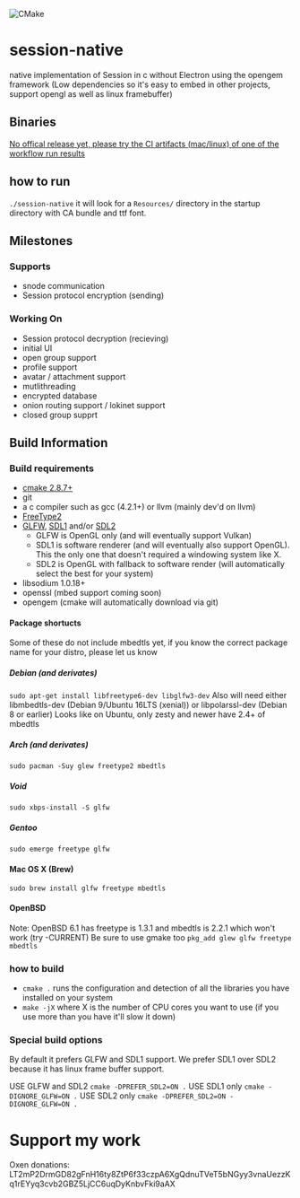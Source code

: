 ![CMake](https://github.com/odilitime/session-native/workflows/CMake/badge.svg)
# session-native
native implementation of Session in c without Electron using the opengem framework (Low dependencies so it's easy to embed in other projects, support opengl as well as linux framebuffer)

## Binaries
[No offical release yet, please try the CI artifacts (mac/linux) of one of the workflow run results](https://github.com/odilitime/session-native/actions?query=workflow%3ACMake)

## how to run

`./session-native`
it will look for a `Resources/` directory in the startup directory with CA bundle and ttf font.

## Milestones

### Supports

- snode communication
- Session protocol encryption (sending)

### Working On
- Session protocol decryption (recieving)
- initial UI
- open group support
- profile support
- avatar / attachment support
- mutlithreading
- encrypted database
- onion routing support / lokinet support
- closed group supprt

## Build Information

### Build requirements

- [cmake 2.8.7+](https://cmake.org/)
- git
- a c compiler such as gcc (4.2.1+) or llvm (mainly dev'd on llvm)
- [FreeType2](https://www.freetype.org/)
- [GLFW](https://www.glfw.org/), [SDL1](https://www.libsdl.org/download-1.2.php) and/or [SDL2](https://www.libsdl.org/download-2.0.php)
   - GLFW is OpenGL only (and will eventually support Vulkan)
   - SDL1 is software renderer (and will eventually also support OpenGL). This the only one that doesn't required a windowing system like X.
   - SDL2 is OpenGL with fallback to software render (will automatically select the best for your system)
- libsodium 1.0.18+
- openssl (mbed support coming soon)
- opengem (cmake will automatically download via git)

#### Package shortucts
Some of these do not include mbedtls yet, if you know the correct package name for your distro, please let us know

##### Debian (and derivates)
`sudo apt-get install libfreetype6-dev libglfw3-dev`
Also will need either libmbedtls-dev (Debian 9/Ubuntu 16LTS (xenial)) or libpolarssl-dev (Debian 8 or earlier)
Looks like on Ubuntu, only zesty and newer have 2.4+ of mbedtls

##### Arch (and derivates)
`sudo pacman -Suy glew freetype2 mbedtls`

##### Void
`sudo xbps-install -S glfw`

##### Gentoo
`sudo emerge freetype glfw`

#### Mac OS X (Brew)
`sudo brew install glfw freetype mbedtls`

#### OpenBSD
Note: OpenBSD 6.1 has freetype is 1.3.1 and mbedtls is 2.2.1 which won't work (try -CURRENT)
Be sure to use gmake too
`pkg_add glew glfw freetype mbedtls`


### how to build

- `cmake .` runs the configuration and detection of all the libraries you have installed on your system
- `make -jX` where X is the number of CPU cores you want to use (if you use more than you have it'll slow it down)

### Special build options

By default it prefers GLFW and SDL1 support. We prefer SDL1 over SDL2 because it has linux frame buffer support.

USE GLFW and SDL2 `cmake -DPREFER_SDL2=ON .`
USE SDL1 only `cmake -DIGNORE_GLFW=ON .`
USE SDL2 only `cmake -DPREFER_SDL2=ON -DIGNORE_GLFW=ON .`

# Support my work

Oxen donations:
LT2mP2DrmGD82gFnH16ty8ZtP6f33czpA6XgQdnuTVeT5bNGyy3vnaUezzKq1rEYyq3cvb2GBZ5LjCC6uqDyKnbvFki9aAX
